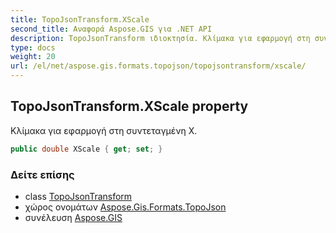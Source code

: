 ```yaml
---
title: TopoJsonTransform.XScale
second_title: Αναφορά Aspose.GIS για .NET API
description: TopoJsonTransform ιδιοκτησία. Κλίμακα για εφαρμογή στη συντεταγμένη Χ.
type: docs
weight: 20
url: /el/net/aspose.gis.formats.topojson/topojsontransform/xscale/
---
```

## TopoJsonTransform.XScale property

Κλίμακα για εφαρμογή στη συντεταγμένη Χ.

```csharp
public double XScale { get; set; }
```

### Δείτε επίσης

* class [TopoJsonTransform](../)
* χώρος ονομάτων [Aspose.Gis.Formats.TopoJson](../../topojsontransform/)
* συνέλευση [Aspose.GIS](../../../)


